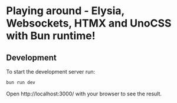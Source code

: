 # Playing around - Elysia, Websockets, HTMX and UnoCSS with Bun runtime!

## Development

To start the development server run:

```bash
bun run dev
```

Open http://localhost:3000/ with your browser to see the result.
